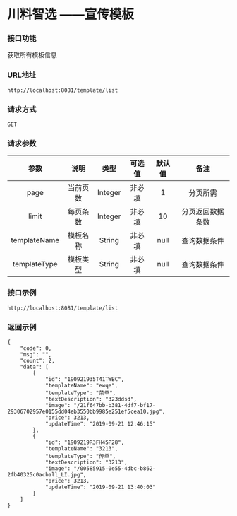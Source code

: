 # 川料智选 ——宣传模板



### 接口功能

获取所有模板信息

### URL地址

```
http://localhost:8081/template/list
```

### 请求方式

`GET`

### 请求参数

|     参数     |   说明   |  类型   | 可选值 | 默认值 |       备注       |
| :----------: | :------: | :-----: | :----: | :----: | :--------------: |
|     page     | 当前页数 | Integer | 非必填 |   1    |     分页所需     |
|    limit     | 每页条数 | Integer | 非必填 |   10   | 分页返回数据条数 |
| templateName | 模板名称 | String  | 非必填 |  null  |   查询数据条件   |
| templateType | 模板类型 | String  | 非必填 |  null  |   查询数据条件   |

### 接口示例

```
http://localhost:8081/template/list
```



### 返回示例

```
{
    "code": 0, 
    "msg": "", 
    "count": 2, 
    "data": [
        {
            "id": "190921935T41TWBC", 
            "templateName": "ewqe", 
            "templateType": "菜单", 
            "textDescription": "323ddsd", 
            "image": "/21f647bb-b381-4df7-bf17-29306702957e0155dd04eb3550bb9985e251ef5cea10.jpg", 
            "price": 3213, 
            "updateTime": "2019-09-21 12:46:15"
        }, 
        {
            "id": "1909219R3FH4SP28", 
            "templateName": "3213", 
            "templateType": "传单", 
            "textDescription": "3213", 
            "image": "/00585915-0e55-4dbc-b862-2fb40325c0acball_LI.jpg", 
            "price": 3213, 
            "updateTime": "2019-09-21 13:40:03"
        }
    ]
}
```

